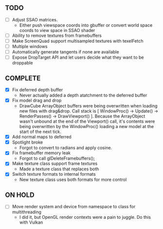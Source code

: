 
## TODO
- [ ] Adjust SSAO matrices.
    - Either push viewspace coords into gbuffer or convert world space coords to view space in SSAO shader
- [ ] Ability to remove textures from framebuffers
- [ ] Make ScreenQuad support multisampled textures with texelFetch
- [ ] Multiple windows
- [ ] Automatically generate tangents if none are available
- [ ] Expose DropTarget API and let users decide what they want to be droppable
 
 ## COMPLETE
- [x] Fix deferred depth buffer
    - Never actually added a depth atatchment to the deferred buffer
- [x] Fix model drag and drop
    - DrawCube ArrayObject buffers were being overwritten when loading new files with drag&drop. Call stack is [ WindowProc() -> Update() -> RenderPasses() -> DrawViewport() ]. Because the ArrayObject wasn't unbound at the end of the Viewport() call, it's contents were being overwritten by the WindowProc() loading a new model at the start of the next tick.
- [x] Add normal maps to deferred
- [x] Spotlight broke
    - Forgot to convert to radians and apply cosine.
- [x] Fix framebuffer memory leak
    - Forgot to call glDeleteFramebuffers();
- [x] Make texture class support frame textures
    - Made a texture class that replaces both
- [x] Switch texture formats to internal formats
    - New texture class uses both formats for more control

 ## ON HOLD
- [ ] Move render system and device from namespace to class for multithreading
    - I did it, but OpenGL render contexts were a pain to juggle. Do this with Vulkan
